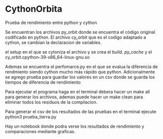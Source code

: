 # CythonOrbita
Prueba de rendimiento entre python y cython

Se encuentran los archivos py_orbit donde se encuentra el código original codificado en python.
El archivo cy_orbit que es el codigo adaptado a cython, se cambian la declaracion de variables.

el setup en el que se cytoniza el archivo y se crea el build. _py_cache_ y el cy_orbit.cpython-39-x86_64-linux-gnu.so

Ademas se encuentra el perfomarce.py en el que se evalua la diferencia de rendmiento siendo cython mucho más rápido que python.
Adicionalmente se agrego prueba para guardar los valores en un csv donde se guarda los tiempos de diferencia de rendimiento

Para ejecutar el programa haga en el terminal debera hacer un make all para generar los archivos, ademas puede hacer un make clean para eliminar todos los residuos de la compilacion. 

Para generar el csv de los resultados de las pruebas en el terminal ejecute python3 prueba_tierra.py

Hay un notebook donde podra verse los resultados de rendimiento y comparaciones mediante graficas.
